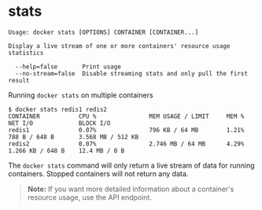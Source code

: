 <!--[metadata]>
+++
title = "stats"
description = "The stats command description and usage"
keywords = ["container, resource, statistics"]
[menu.engine]
parent = "smn_cli"
+++
<![end-metadata]-->

# stats

    Usage: docker stats [OPTIONS] CONTAINER [CONTAINER...]

    Display a live stream of one or more containers' resource usage statistics

      --help=false       Print usage
      --no-stream=false  Disable streaming stats and only pull the first result

Running `docker stats` on multiple containers

    $ docker stats redis1 redis2
    CONTAINER           CPU %               MEM USAGE / LIMIT     MEM %               NET I/O             BLOCK I/O
    redis1              0.07%               796 KB / 64 MB        1.21%               788 B / 648 B       3.568 MB / 512 KB
    redis2              0.07%               2.746 MB / 64 MB      4.29%               1.266 KB / 648 B    12.4 MB / 0 B


The `docker stats` command will only return a live stream of data for running
containers. Stopped containers will not return any data.

> **Note:**
> If you want more detailed information about a container's resource
> usage, use the API endpoint.
